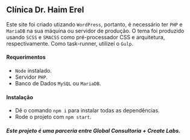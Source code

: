 ## Clínica Dr. Haim Erel
Este site foi criado utizando `WordPress`, portanto, é necessário ter `PHP` e `MariaDB` na sua máquina ou servidor de produção. O tema foi produzido usando `SCSS` e `SMACSS` como pré-processador CSS e arquitetura, respectivamente. Como task-runner, utilizei o `Gulp`.

#### Requerimentos
- `Node` instalado.
- Servidor `PHP`.
- Banco de Dados `MySQL` ou `MariaDB`.

#### Instalação
- Dê o comando `npm i` para instalar todas as dependências.
- Rode o projeto com `npm start`.

##### Este projeto é uma parceria entre Global Consultoria + Create Labs.